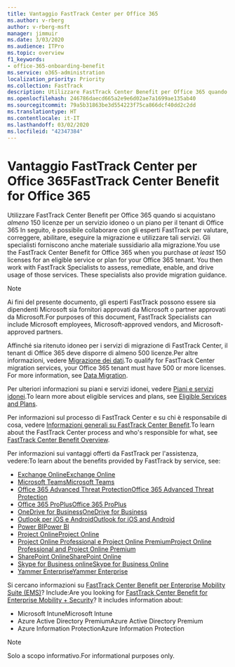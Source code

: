 ```yaml
---
title: Vantaggio FastTrack Center per Office 365
ms.author: v-rberg
author: v-rberg-msft
manager: jimmuir
ms.date: 3/03/2020
ms.audience: ITPro
ms.topic: overview
f1_keywords:
- office-365-onboarding-benefit
ms.service: o365-administration
localization_priority: Priority
ms.collection: FastTrack
description: Utilizzare FastTrack Center Benefit per Office 365 quando si acquistano almeno 150 licenze per un servizio idoneo o un piano per il tenant di Office 365 In seguito, è possibile collaborare con gli esperti FastTrack per valutare, correggere, abilitare, eseguire la migrazione e utilizzare tali servizi. Gli specialisti forniscono anche materiale sussidiario alla migrazione.
ms.openlocfilehash: 246786daecd665a2e9e6d02ae7a1699ae135ab40
ms.sourcegitcommit: 79a5b31863be3d554223f75ca866dcf40dd2c2dd
ms.translationtype: HT
ms.contentlocale: it-IT
ms.lasthandoff: 03/02/2020
ms.locfileid: "42347384"
---
```

# <a name="fasttrack-center-benefit-for-office-365"></a><span data-ttu-id="7dac3-105">Vantaggio FastTrack Center per Office 365</span><span class="sxs-lookup"><span data-stu-id="7dac3-105">FastTrack Center Benefit for Office 365</span></span>

<span data-ttu-id="7dac3-p102">Utilizzare FastTrack Center Benefit per Office 365 quando si acquistano *almeno* 150 licenze per un servizio idoneo o un piano per il tenant di Office 365 In seguito, è possibile collaborare con gli esperti FastTrack per valutare, correggere, abilitare, eseguire la migrazione e utilizzare tali servizi. Gli specialisti forniscono anche materiale sussidiario alla migrazione.</span><span class="sxs-lookup"><span data-stu-id="7dac3-p102">You use the FastTrack Center Benefit for Office 365 when you purchase  *at least*  150 licenses for an eligible service or plan for your Office 365 tenant. You then work with FastTrack Specialists to assess, remediate, enable, and drive usage of those services. These specialists also provide migration guidance.</span></span> 
  
> [!NOTE]
> <span data-ttu-id="7dac3-109">Ai fini del presente documento, gli esperti FastTrack possono essere sia dipendenti Microsoft sia fornitori approvati da Microsoft o partner approvati da Microsoft.</span><span class="sxs-lookup"><span data-stu-id="7dac3-109">For purposes of this document, FastTrack Specialists can include Microsoft employees, Microsoft-approved vendors, and Microsoft-approved partners.</span></span> 
  
<span data-ttu-id="7dac3-p103">Affinché sia ritenuto idoneo per i servizi di migrazione di FastTrack Center, il tenant di Office 365 deve disporre di almeno 500 licenze.Per altre informazioni, vedere [Migrazione dei dati](O365-data-migration.md).</span><span class="sxs-lookup"><span data-stu-id="7dac3-p103">To qualify for FastTrack Center migration services, your Office 365 tenant must have 500 or more licenses. For more information, see [Data Migration](O365-data-migration.md).</span></span>
  
<span data-ttu-id="7dac3-112">Per ulteriori informazioni su piani e servizi idonei, vedere [Piani e servizi idonei](M365-eligible-services-and-plans.md).</span><span class="sxs-lookup"><span data-stu-id="7dac3-112">To learn more about eligible services and plans, see [Eligible Services and Plans](M365-eligible-services-and-plans.md).</span></span>
  
<span data-ttu-id="7dac3-113">Per informazioni sul processo di FastTrack Center e su chi è responsabile di cosa, vedere [Informazioni generali su FastTrack Center Benefit](O365-fasttrack-benefit-overview.md).</span><span class="sxs-lookup"><span data-stu-id="7dac3-113">To learn about the FastTrack Center process and who's responsible for what, see [FastTrack Center Benefit Overview](O365-fasttrack-benefit-overview.md).</span></span>

<span data-ttu-id="7dac3-114">Per informazioni sui vantaggi offerti da FastTrack per l'assistenza, vedere:</span><span class="sxs-lookup"><span data-stu-id="7dac3-114">To learn about the benefits provided by FastTrack by service, see:</span></span>

- [<span data-ttu-id="7dac3-115">Exchange Online</span><span class="sxs-lookup"><span data-stu-id="7dac3-115">Exchange Online</span></span>](O365-fasttrack-responsibilities.md#exchange-online)
- [<span data-ttu-id="7dac3-116">Microsoft Teams</span><span class="sxs-lookup"><span data-stu-id="7dac3-116">Microsoft Teams</span></span>](O365-fasttrack-responsibilities.md#microsoft-teams)
- [<span data-ttu-id="7dac3-117">Office 365 Advanced Threat Protection</span><span class="sxs-lookup"><span data-stu-id="7dac3-117">Office 365 Advanced Threat Protection</span></span>](O365-fasttrack-responsibilities.md#office-365-advanced-threat-protection)
- [<span data-ttu-id="7dac3-118">Office 365 ProPlus</span><span class="sxs-lookup"><span data-stu-id="7dac3-118">Office 365 ProPlus</span></span>](O365-fasttrack-responsibilities.md#office-365-proplus)
- [<span data-ttu-id="7dac3-119">OneDrive for Business</span><span class="sxs-lookup"><span data-stu-id="7dac3-119">OneDrive for Business</span></span>](O365-fasttrack-responsibilities.md#onedrive-for-business)
- [<span data-ttu-id="7dac3-120">Outlook per iOS e Android</span><span class="sxs-lookup"><span data-stu-id="7dac3-120">Outlook for iOS and Android</span></span>](O365-fasttrack-responsibilities.md#outlook-for-ios-and-android)
- [<span data-ttu-id="7dac3-121">Power BI</span><span class="sxs-lookup"><span data-stu-id="7dac3-121">Power BI</span></span>](O365-fasttrack-responsibilities.md#power-bi)
- [<span data-ttu-id="7dac3-122">Project Online</span><span class="sxs-lookup"><span data-stu-id="7dac3-122">Project Online</span></span>](O365-fasttrack-responsibilities.md#project-online)
- [<span data-ttu-id="7dac3-123">Project Online Professional e Project Online Premium</span><span class="sxs-lookup"><span data-stu-id="7dac3-123">Project Online Professional and Project Online Premium</span></span>](O365-fasttrack-responsibilities.md#project-online-professional-and-project-online-premium)
- [<span data-ttu-id="7dac3-124">SharePoint Online</span><span class="sxs-lookup"><span data-stu-id="7dac3-124">SharePoint Online</span></span>](O365-fasttrack-responsibilities.md#sharepoint-online)
- [<span data-ttu-id="7dac3-125">Skype for Business online</span><span class="sxs-lookup"><span data-stu-id="7dac3-125">Skype for Business Online</span></span>](O365-fasttrack-responsibilities.md#skype-for-business-online)
- [<span data-ttu-id="7dac3-126">Yammer Enterprise</span><span class="sxs-lookup"><span data-stu-id="7dac3-126">Yammer Enterprise</span></span>](O365-fasttrack-responsibilities.md#yammer-enterprise)
  
<span data-ttu-id="7dac3-p104">Si cercano informazioni su [FastTrack Center Benefit per Enterprise Mobility Suite (EMS)](EMS-fasttrack-benefit-for-EMS.md)? Include:</span><span class="sxs-lookup"><span data-stu-id="7dac3-p104">Are you looking for [FastTrack Center Benefit for Enterprise Mobility + Security](EMS-fasttrack-benefit-for-EMS.md)? It includes information about:</span></span>
  
- <span data-ttu-id="7dac3-129">Microsoft Intune</span><span class="sxs-lookup"><span data-stu-id="7dac3-129">Microsoft Intune</span></span>    
- <span data-ttu-id="7dac3-130">Azure Active Directory Premium</span><span class="sxs-lookup"><span data-stu-id="7dac3-130">Azure Active Directory Premium</span></span> 
- <span data-ttu-id="7dac3-131">Azure Information Protection</span><span class="sxs-lookup"><span data-stu-id="7dac3-131">Azure Information Protection</span></span>
    
> [!NOTE]
> <span data-ttu-id="7dac3-132">Solo a scopo informativo.</span><span class="sxs-lookup"><span data-stu-id="7dac3-132">For informational purposes only.</span></span> 

